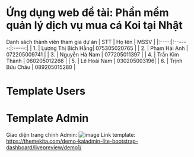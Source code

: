 # Ứng dụng web đề tài: Phần mềm quản lý dịch vụ mua cá Koi tại Nhật

Danh sách thành viên tham gia dự án
| STT | Họ tên | MSSV |
|:----:|:------:|:-----:|
| 1. | Lương Thị Bích Hằng| 075305020765 |
| 2. | Phạm Hải Anh |  072205009741 |
| 3. | Nguyễn Hà Nam | 077205011397 |
| 4. | Trần Kim Thành | 060205012266 |
| 5. | Lê Hoài Nam | 030205003196|
| 6. | Trịnh Bửu Châu | 089205015280 |

# Template Users

# Template Admin
Giao diện trang chính Admin:
![image](https://github.com/user-attachments/assets/1c268171-59ef-4575-8d14-63cdbc97e631)
Link template: https://themekita.com/demo-kaiadmin-lite-bootstrap-dashboard/livepreview/demo1/

